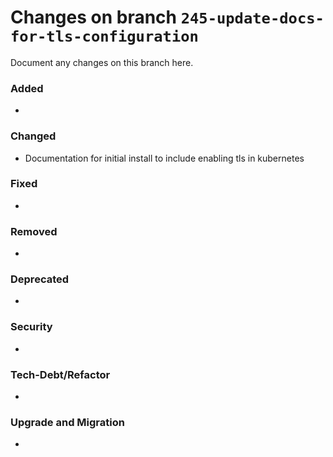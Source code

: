 # Changes on branch `245-update-docs-for-tls-configuration`
Document any changes on this branch here.
### Added
- 

### Changed
- Documentation for initial install to include enabling tls in kubernetes

### Fixed
- 

### Removed
- 

### Deprecated
- 

### Security
- 

### Tech-Debt/Refactor
- 

### Upgrade and Migration
- 
